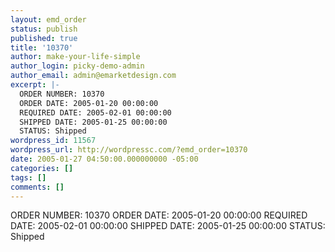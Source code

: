 ```yaml
---
layout: emd_order
status: publish
published: true
title: '10370'
author: make-your-life-simple
author_login: picky-demo-admin
author_email: admin@emarketdesign.com
excerpt: |-
  ORDER NUMBER: 10370
  ORDER DATE: 2005-01-20 00:00:00
  REQUIRED DATE: 2005-02-01 00:00:00
  SHIPPED DATE: 2005-01-25 00:00:00
  STATUS: Shipped
wordpress_id: 11567
wordpress_url: http://wordpressc.com/?emd_order=10370
date: 2005-01-27 04:50:00.000000000 -05:00
categories: []
tags: []
comments: []
---
```

ORDER NUMBER: 10370
ORDER DATE: 2005-01-20 00:00:00
REQUIRED DATE: 2005-02-01 00:00:00
SHIPPED DATE: 2005-01-25 00:00:00
STATUS: Shipped
